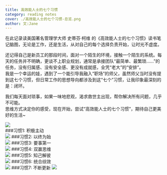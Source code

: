 ```yaml
---
title: 高效能人士的七个习惯    
category: reading notes  
cover: ./高效能人士的七个习惯-总览.png 
author: 文:Jane 
---
```


在此记录读美国著名管理学大师 史蒂芬·柯维 的《高效能人士的七个习惯》读书笔记脑图，无论是工作，还是生活，从对自己的每个选择负责开始，让时光不虚度。
    
还记得自己是新员工的那段时间，面对一个陌生的环境，接触一个陌生的系统。每天的任务并不明确，更谈不上职业规划，通常是承接团队“最简单、最繁琐……”的任务，没有归属感、没有安全感、更没有成就感，全凭“老大”的“安排”。       
我是一个幸运的娃，遇到了一个能引导我融入“职场”的师父，虽然师父当时没有提到这七个习惯，但日常工作的思想导向都涉及到这“七个”习惯，让我印象最深刻的是：闭环。          
      
我们每天面对琐事，如果一味地悲观，渴求救世主出现，帮你解决所有问题，几乎不可能。     
思维方式决定你的感受，现在开始，尝试“高效能人士的七个习惯”，期待自己更美好的生活~
      

![](./0.png)  
###习惯1: 积极主动     
![](./1.png)
###习惯2: 以终为始    
![](./2.png)
###习惯3: 要事第一  
![](./3.png)
###习惯4: 双赢思维   
![](./4.png)
###习惯5: 知己解彼  
![](./5.png)
###习惯6: 统合综效  
![](./6.png)
###习惯7: 不断更新
![](./7.png)


